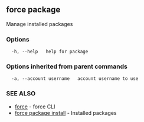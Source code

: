 ## force package

Manage installed packages

### Options

```
  -h, --help   help for package
```

### Options inherited from parent commands

```
  -a, --account username   account username to use
```

### SEE ALSO

* [force](force.md)	 - force CLI
* [force package install](force_package_install.md)	 - Installed packages

